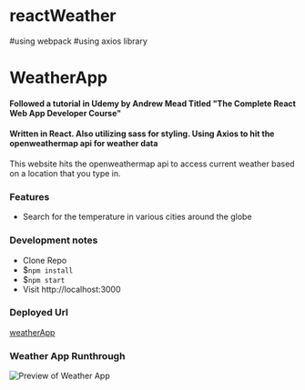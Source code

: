 # reactWeather

#using webpack
#using axios library

# WeatherApp
#### Followed a tutorial in Udemy by Andrew Mead Titled "The Complete React Web App Developer Course"
#### Written in React. Also utilizing sass for styling. Using Axios to hit the openweathermap api for weather data

This website hits the openweathermap api to access current weather based on a location that you type in.

### Features

 * Search for the temperature in various cities around the globe

### Development notes

 * Clone Repo
 * $`npm install`
 * $`npm start`
 * Visit http://localhost:3000

### Deployed Url
[weatherApp](http://limitless-fortress-11991.herokuapp.com/#/?_k=l0gnqo)

### Weather App Runthrough
![Preview of Weather App](weaatherAppPreview.gif?raw=true)
